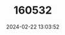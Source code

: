 ---
title: "160532"
category: "Baliochila lequeuxi"
draft: false
date: 2024-02-22 13:03:52
languages:
  English: ["Lequeux’s Buff"]
---